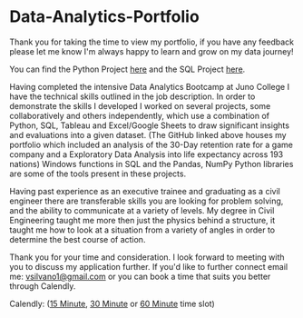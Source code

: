 # Data-Analytics-Portfolio

Thank you for taking the time to view my portfolio, if you have any feedback please let me know I'm always happy to learn and grow on my data journey!

You can find the Python Project [here](https://github.com/VictorSilvano/Data-Analytics-Portfolio/blob/main/Python-Project/VSilvano_Python_Project.ipynb) and the SQL Project [here](https://github.com/VictorSilvano/Data-Analytics-Portfolio/tree/main/SQL-Project).

Having completed the intensive Data Analytics Bootcamp at Juno College I have the technical skills outlined in the job description. In order to demonstrate the skills I developed I worked on several projects, some collaboratively and others independently, which use a combination of Python, SQL, Tableau and Excel/Google Sheets to draw significant insights and evaluations into a given dataset. (The GitHub linked above houses my portfolio which included an analysis of the 30-Day retention rate for a game company and a Exploratory Data Analysis into life expectancy across 193 nations) Windows functions in SQL and the Pandas, NumPy Python libraries are some of the tools present in these projects.

Having past experience as an executive trainee and graduating as a civil engineer there are transferable skills you are looking for problem solving, and the ability to communicate at a variety of levels. My degree in Civil Engineering taught me more then just the physics behind a structure, it taught me how to look at a situation from a variety of angles in order to determine the best course of action. 


Thank you for your time and consideration. I look forward to meeting with you to discuss my application further. If you'd like to further connect email me: vsilvano1@gmail.com or you can book a time that suits you better through Calendly.

Calendly: ([15 Minute](https://calendly.com/victorsilvano/15min), [30 Minute](https://calendly.com/victorsilvano/30min) or [60 Minute](https://calendly.com/victorsilvano/60min) time slot)
